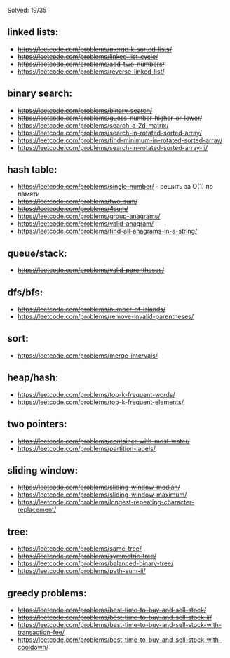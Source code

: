 
Solved: 19/35
## linked lists:
* ~~https://leetcode.com/problems/merge-k-sorted-lists/~~
* ~~https://leetcode.com/problems/linked-list-cycle/~~
* ~~https://leetcode.com/problems/add-two-numbers/~~
* ~~https://leetcode.com/problems/reverse-linked-list/~~

## binary search:
* ~~https://leetcode.com/problems/binary-search/~~
* ~~https://leetcode.com/problems/guess-number-higher-or-lower/~~
* https://leetcode.com/problems/search-a-2d-matrix/
* https://leetcode.com/problems/search-in-rotated-sorted-array/
* https://leetcode.com/problems/find-minimum-in-rotated-sorted-array/
* https://leetcode.com/problems/search-in-rotated-sorted-array-ii/

## hash table:
* ~~https://leetcode.com/problems/single-number/~~ - решить за O(1) по памяти
* ~~https://leetcode.com/problems/two-sum/~~
* ~~https://leetcode.com/problems/4sum/~~
* https://leetcode.com/problems/group-anagrams/
* ~~https://leetcode.com/problems/valid-anagram/~~
* https://leetcode.com/problems/find-all-anagrams-in-a-string/

## queue/stack:
* ~~https://leetcode.com/problems/valid-parentheses/~~

## dfs/bfs:
* ~~https://leetcode.com/problems/number-of-islands/~~
* https://leetcode.com/problems/remove-invalid-parentheses/

## sort:
* ~~https://leetcode.com/problems/merge-intervals/~~

## heap/hash:
* https://leetcode.com/problems/top-k-frequent-words/
* https://leetcode.com/problems/top-k-frequent-elements/

## two pointers:
* ~~https://leetcode.com/problems/container-with-most-water/~~
* https://leetcode.com/problems/partition-labels/

## sliding window:
* ~~https://leetcode.com/problems/sliding-window-median/~~
* https://leetcode.com/problems/sliding-window-maximum/
* https://leetcode.com/problems/longest-repeating-character-replacement/

## tree:
* ~~https://leetcode.com/problems/same-tree/~~
* ~~https://leetcode.com/problems/symmetric-tree/~~
* https://leetcode.com/problems/balanced-binary-tree/
* https://leetcode.com/problems/path-sum-ii/

## greedy problems:
* ~~https://leetcode.com/problems/best-time-to-buy-and-sell-stock/~~
* ~~https://leetcode.com/problems/best-time-to-buy-and-sell-stock-ii/~~
* https://leetcode.com/problems/best-time-to-buy-and-sell-stock-with-transaction-fee/
* https://leetcode.com/problems/best-time-to-buy-and-sell-stock-with-cooldown/
